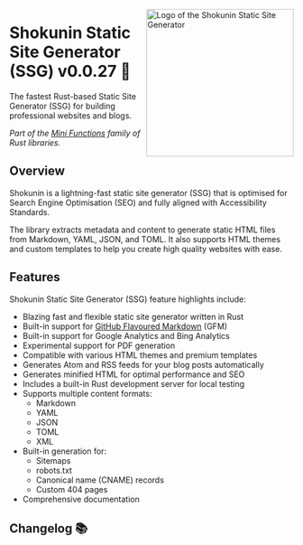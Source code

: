<!-- markdownlint-disable MD033 MD041 -->

<img
  align="right"
  alt="Logo of the Shokunin Static Site Generator"
  height="261"
  src="https://kura.pro/shokunin/images/logos/shokunin.svg"
  width="261"
  />

<!-- markdownlint-enable MD033 MD041 -->

# Shokunin Static Site Generator (SSG) v0.0.27 🦀

The fastest Rust-based Static Site Generator (SSG) for building professional
websites and blogs.

*Part of the [Mini Functions][0] family of Rust libraries.*

## Overview

Shokunin is a lightning-fast static site generator (SSG) that is optimised for
Search Engine Optimisation (SEO) and fully aligned with Accessibility Standards.

The library extracts metadata and content to generate static HTML files from
Markdown, YAML, JSON, and TOML. It also supports HTML themes and custom
templates to help you create high quality websites with ease.

## Features

Shokunin Static Site Generator (SSG) feature highlights include:

- Blazing fast and flexible static site generator written in Rust
- Built-in support for [GitHub Flavoured Markdown][01] (GFM)
- Built-in support for Google Analytics and Bing Analytics
- Experimental support for PDF generation
- Compatible with various HTML themes and premium templates
- Generates Atom and RSS feeds for your blog posts automatically
- Generates minified HTML for optimal performance and SEO
- Includes a built-in Rust development server for local testing
- Supports multiple content formats:
  - Markdown
  - YAML
  - JSON
  - TOML
  - XML
- Built-in generation for:
  - Sitemaps
  - robots.txt
  - Canonical name (CNAME) records
  - Custom 404 pages
- Comprehensive documentation

[0]: https://minifunctions.com/ "The Rust Mini Functions"
[01]: https://github.github.com/gfm/ "GitHub Flavoured Markdown"

## Changelog 📚
